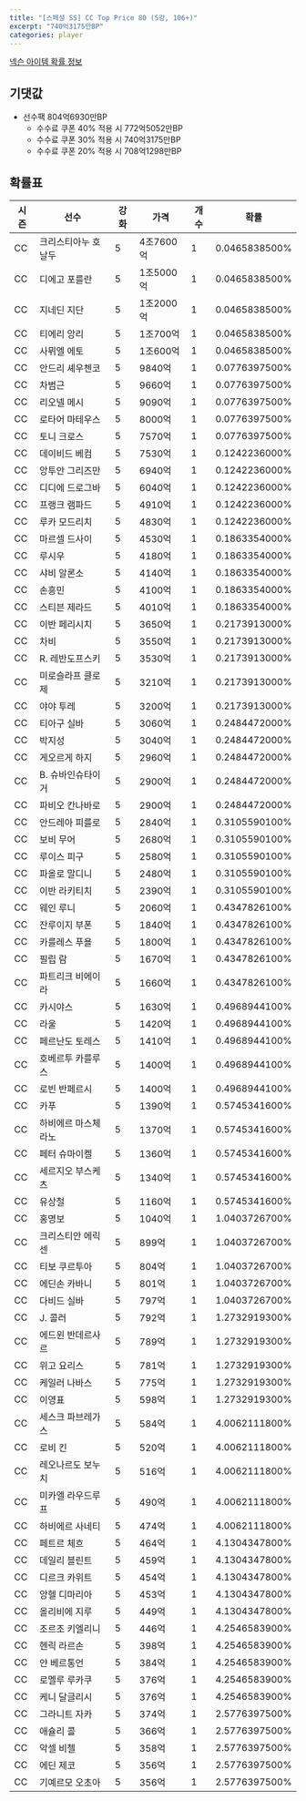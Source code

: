 ```yaml
---
title: "[스페셜 SS] CC Top Price 80 (5강, 106+)"
excerpt: "740억3175만BP"
categories: player
---
```

[넥슨 아이템 확률 정보](http://iteminfo.nexon.com/probability/fo4?sn=7420)

## 기댓값
  - 선수팩 804억6930만BP
    - 수수료 쿠폰 40% 적용 시 772억5052만BP
    - 수수료 쿠폰 30% 적용 시 740억3175만BP
    - 수수료 쿠폰 20% 적용 시 708억1298만BP


## 확률표

|시즌|선수|강화|가격|개수|확률|
|---|---|---|---|---|---|
|CC|크리스티아누 호날두|5|4조7600억|1|0.0465838500%|
|CC|디에고 포를란|5|1조5000억|1|0.0465838500%|
|CC|지네딘 지단|5|1조2000억|1|0.0465838500%|
|CC|티에리 앙리|5|1조700억|1|0.0465838500%|
|CC|사뮈엘 에토|5|1조600억|1|0.0465838500%|
|CC|안드리 셰우첸코|5|9840억|1|0.0776397500%|
|CC|차범근|5|9660억|1|0.0776397500%|
|CC|리오넬 메시|5|9090억|1|0.0776397500%|
|CC|로타어 마테우스|5|8000억|1|0.0776397500%|
|CC|토니 크로스|5|7570억|1|0.0776397500%|
|CC|데이비드 베컴|5|7530억|1|0.1242236000%|
|CC|앙투안 그리즈만|5|6940억|1|0.1242236000%|
|CC|디디에 드로그바|5|6040억|1|0.1242236000%|
|CC|프랭크 램파드|5|4910억|1|0.1242236000%|
|CC|루카 모드리치|5|4830억|1|0.1242236000%|
|CC|마르셀 드사이|5|4530억|1|0.1863354000%|
|CC|루시우|5|4180억|1|0.1863354000%|
|CC|샤비 알론소|5|4140억|1|0.1863354000%|
|CC|손흥민|5|4100억|1|0.1863354000%|
|CC|스티븐 제라드|5|4010억|1|0.1863354000%|
|CC|이반 페리시치|5|3650억|1|0.2173913000%|
|CC|차비|5|3550억|1|0.2173913000%|
|CC|R. 레반도프스키|5|3530억|1|0.2173913000%|
|CC|미로슬라프 클로제|5|3210억|1|0.2173913000%|
|CC|야야 투레|5|3200억|1|0.2173913000%|
|CC|티아구 실바|5|3060억|1|0.2484472000%|
|CC|박지성|5|3040억|1|0.2484472000%|
|CC|게오르게 하지|5|2960억|1|0.2484472000%|
|CC|B. 슈바인슈타이거|5|2900억|1|0.2484472000%|
|CC|파비오 칸나바로|5|2900억|1|0.2484472000%|
|CC|안드레아 피를로|5|2840억|1|0.3105590100%|
|CC|보비 무어|5|2680억|1|0.3105590100%|
|CC|루이스 피구|5|2580억|1|0.3105590100%|
|CC|파올로 말디니|5|2480억|1|0.3105590100%|
|CC|이반 라키티치|5|2390억|1|0.3105590100%|
|CC|웨인 루니|5|2060억|1|0.4347826100%|
|CC|잔루이지 부폰|5|1840억|1|0.4347826100%|
|CC|카를레스 푸욜|5|1800억|1|0.4347826100%|
|CC|필립 람|5|1670억|1|0.4347826100%|
|CC|파트리크 비에이라|5|1660억|1|0.4347826100%|
|CC|카시야스|5|1630억|1|0.4968944100%|
|CC|라울|5|1420억|1|0.4968944100%|
|CC|페르난도 토레스|5|1410억|1|0.4968944100%|
|CC|호베르투 카를루스|5|1400억|1|0.4968944100%|
|CC|로빈 반페르시|5|1400억|1|0.4968944100%|
|CC|카푸|5|1390억|1|0.5745341600%|
|CC|하비에르 마스체라노|5|1370억|1|0.5745341600%|
|CC|페터 슈마이켈|5|1360억|1|0.5745341600%|
|CC|세르지오 부스케츠|5|1340억|1|0.5745341600%|
|CC|유상철|5|1160억|1|0.5745341600%|
|CC|홍명보|5|1040억|1|1.0403726700%|
|CC|크리스티안 에릭센|5|899억|1|1.0403726700%|
|CC|티보 쿠르투아|5|804억|1|1.0403726700%|
|CC|에딘손 카바니|5|801억|1|1.0403726700%|
|CC|다비드 실바|5|797억|1|1.0403726700%|
|CC|J. 콜러|5|792억|1|1.2732919300%|
|CC|에드윈 반데르사르|5|789억|1|1.2732919300%|
|CC|위고 요리스|5|781억|1|1.2732919300%|
|CC|케일러 나바스|5|775억|1|1.2732919300%|
|CC|이영표|5|598억|1|1.2732919300%|
|CC|세스크 파브레가스|5|584억|1|4.0062111800%|
|CC|로비 킨|5|520억|1|4.0062111800%|
|CC|레오나르도 보누치|5|516억|1|4.0062111800%|
|CC|미카엘 라우드루프|5|490억|1|4.0062111800%|
|CC|하비에르 사네티|5|474억|1|4.0062111800%|
|CC|페트르 체흐|5|464억|1|4.1304347800%|
|CC|데일리 블린트|5|459억|1|4.1304347800%|
|CC|디르크 카위트|5|454억|1|4.1304347800%|
|CC|앙헬 디마리아|5|453억|1|4.1304347800%|
|CC|올리비에 지루|5|449억|1|4.1304347800%|
|CC|조르조 키엘리니|5|446억|1|4.2546583900%|
|CC|헨릭 라르손|5|398억|1|4.2546583900%|
|CC|얀 베르통언|5|384억|1|4.2546583900%|
|CC|로멜루 루카쿠|5|376억|1|4.2546583900%|
|CC|케니 달글리시|5|376억|1|4.2546583900%|
|CC|그라니트 자카|5|374억|1|2.5776397500%|
|CC|애슐리 콜|5|366억|1|2.5776397500%|
|CC|악셀 비첼|5|358억|1|2.5776397500%|
|CC|에딘 제코|5|356억|1|2.5776397500%|
|CC|기예르모 오초아|5|356억|1|2.5776397500%|
